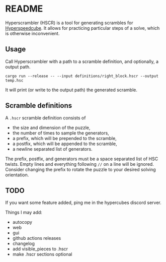 # README

Hyperscrambler (HSCR) is a tool for generating scrambles for [Hyperspeedcube](https://ajfarkas.dev/projects/hyperspeedcube/). It allows for practicing particular steps of a solve, which is otherwise inconvenient.

## Usage

Call Hyperscrambler with a path to a scramble definition, and optionally, a output path.

```cargo run --release -- --input definitions/right_block.hscr --output temp.hsc```

It will print (or write to the output path) the generated scramble.

## Scramble definitions

A `.hscr` scramble definition consists of

- the size and dimension of the puzzle,
- the number of times to sample the generators,
- a prefix, which will be prepended to the scramble,
- a postfix, which will be appended to the scramble,
- a newline separated list of generators.

The prefix, postfix, and generators must be a space separated list of HSC twists. Empty lines and everything following `//` on a line will be ignored. Consider changing the prefix to rotate the puzzle to your desired solving orientation.

## TODO

If you want some feature added, ping me in the hypercubes discord server.

Things I may add:

- autocopy
- web
- gui
- github actions releases
- changelog
- add visible_pieces to .hscr
- make .hscr sections optional
